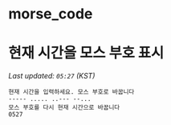 # morse_code
# 현재 시간을 모스 부호 표시
<!-- MORSE_TIME_START -->
_Last updated: `05:27` (KST)_

```
현재 시간을 입력하세요. 모스 부호로 바꿉니다
----- ..... ..--- --...
모스 부호를 다시 현재 시간으로 바꿉니다
0527
```
<!-- MORSE_TIME_END -->
